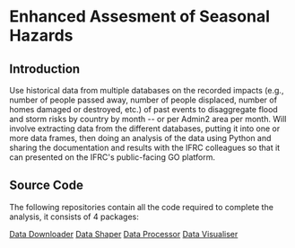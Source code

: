 # Enhanced Assesment of Seasonal Hazards

## Introduction

Use historical data from multiple databases on the recorded impacts (e.g., number of people passed away, number of people displaced, number of homes
damaged or destroyed, etc.) of past events to disaggregate flood and storm risks by country by month -- or per Admin2 area per month. Will involve
extracting data from the different databases, putting it into one or more data frames, then doing an analysis of the data using Python and sharing the
documentation and results with the IFRC colleagues so that it can presented on the IFRC's public-facing GO platform. 

## Source Code

The following repositories contain all the code required to complete the analysis, it consists of 4 packages:

[Data Downloader](https://github.com/UCL-IFRC-IXN4/data_downloader.git)
[Data Shaper](https://github.com/UCL-IFRC-IXN4/data-shaper.git)
[Data Processor](https://github.com/UCL-IFRC-IXN4/data-processor.git)
[Data Visualiser](https://github.com/UCL-IFRC-IXN4/data-downloader.git)
